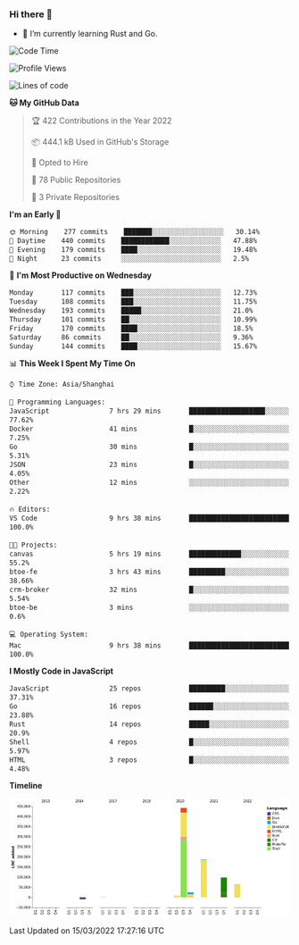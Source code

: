 ### Hi there 👋

- 🌱 I’m currently learning Rust and Go.

<!--START_SECTION:waka-->
![Code Time](http://img.shields.io/badge/Code%20Time-303%20hrs%2058%20mins-blue)

![Profile Views](http://img.shields.io/badge/Profile%20Views-0-blue)

![Lines of code](https://img.shields.io/badge/From%20Hello%20World%20I%27ve%20Written-823%20Thousand%20lines%20of%20code-blue)

**🐱 My GitHub Data** 

> 🏆 422 Contributions in the Year 2022
 > 
> 📦 444.1 kB Used in GitHub's Storage 
 > 
> 💼 Opted to Hire
 > 
> 📜 78 Public Repositories 
 > 
> 🔑 3 Private Repositories  
 > 
**I'm an Early 🐤** 

```text
🌞 Morning    277 commits    ███████░░░░░░░░░░░░░░░░░░   30.14% 
🌆 Daytime    440 commits    ████████████░░░░░░░░░░░░░   47.88% 
🌃 Evening    179 commits    ████░░░░░░░░░░░░░░░░░░░░░   19.48% 
🌙 Night      23 commits     ░░░░░░░░░░░░░░░░░░░░░░░░░   2.5%

```
📅 **I'm Most Productive on Wednesday** 

```text
Monday       117 commits    ███░░░░░░░░░░░░░░░░░░░░░░   12.73% 
Tuesday      108 commits    ███░░░░░░░░░░░░░░░░░░░░░░   11.75% 
Wednesday    193 commits    █████░░░░░░░░░░░░░░░░░░░░   21.0% 
Thursday     101 commits    ██░░░░░░░░░░░░░░░░░░░░░░░   10.99% 
Friday       170 commits    ████░░░░░░░░░░░░░░░░░░░░░   18.5% 
Saturday     86 commits     ██░░░░░░░░░░░░░░░░░░░░░░░   9.36% 
Sunday       144 commits    ████░░░░░░░░░░░░░░░░░░░░░   15.67%

```


📊 **This Week I Spent My Time On** 

```text
⌚︎ Time Zone: Asia/Shanghai

💬 Programming Languages: 
JavaScript               7 hrs 29 mins       ███████████████████░░░░░░   77.62% 
Docker                   41 mins             █░░░░░░░░░░░░░░░░░░░░░░░░   7.25% 
Go                       30 mins             █░░░░░░░░░░░░░░░░░░░░░░░░   5.31% 
JSON                     23 mins             █░░░░░░░░░░░░░░░░░░░░░░░░   4.05% 
Other                    12 mins             ░░░░░░░░░░░░░░░░░░░░░░░░░   2.22%

🔥 Editors: 
VS Code                  9 hrs 38 mins       █████████████████████████   100.0%

🐱‍💻 Projects: 
canvas                   5 hrs 19 mins       █████████████░░░░░░░░░░░░   55.2% 
btoe-fe                  3 hrs 43 mins       █████████░░░░░░░░░░░░░░░░   38.66% 
crm-broker               32 mins             █░░░░░░░░░░░░░░░░░░░░░░░░   5.54% 
btoe-be                  3 mins              ░░░░░░░░░░░░░░░░░░░░░░░░░   0.6%

💻 Operating System: 
Mac                      9 hrs 38 mins       █████████████████████████   100.0%

```

**I Mostly Code in JavaScript** 

```text
JavaScript               25 repos            █████████░░░░░░░░░░░░░░░░   37.31% 
Go                       16 repos            ██████░░░░░░░░░░░░░░░░░░░   23.88% 
Rust                     14 repos            █████░░░░░░░░░░░░░░░░░░░░   20.9% 
Shell                    4 repos             █░░░░░░░░░░░░░░░░░░░░░░░░   5.97% 
HTML                     3 repos             █░░░░░░░░░░░░░░░░░░░░░░░░   4.48%

```


**Timeline**

![Chart not found](https://raw.githubusercontent.com/elton/elton/main/charts/bar_graph.png) 


 Last Updated on 15/03/2022 17:27:16 UTC
<!--END_SECTION:waka-->

<!--
**elton/elton** is a ✨ _special_ ✨ repository because its `README.md` (this file) appears on your GitHub profile.

Here are some ideas to get you started:

- 🔭 I’m currently working on ...
- 🌱 I’m currently learning ...
- 👯 I’m looking to collaborate on ...
- 🤔 I’m looking for help with ...
- 💬 Ask me about ...
- 📫 How to reach me: ...
- 😄 Pronouns: ...
- ⚡ Fun fact: ...
-->
